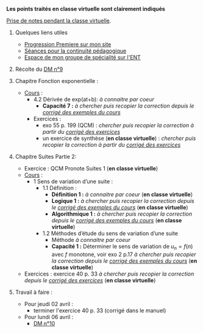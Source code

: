 __Les points traités en classe virtuelle sont clairement indiqués__

[Prise de notes pendant la classe virtuelle](../notes/2020-03-30-Premiere-Note-08-59.pdf).

1. Quelques liens utiles 
   * [Progression Premiere sur mon site](http://www.frederic-junier.org/Premiere2020/Progression/Premiere_2020.html)
   * [Séances pour la continuité pédagogique](https://frederic-junier.github.io/Premiere/)
   * [Espace de mon groupe de spécialité sur l'ENT]()

2. Récolte du [DM n°9](http://www.frederic-junier.org/Premiere2020/Cours/Premiere-DM-exponentielle-Web.pdf)

3. Chapitre Fonction exponentielle :
   * [Cours](https://frederic-junier.org/Premiere2020/Cours/PremiereCoursExponentielle-Prof-2019V1-Web.pdf)  :
     * 4.2 Dérivée de exp(at+b): _à connaitre par coeur_
       * __Capacité 7 :__ _à chercher puis recopier la correction depuis le [corrigé des exemples du cours](../Exponentielle/Cours/Corrige-Cours-Exponentielle-2019.pdf)_
     * Exercices : 
       * exo 55 p. 199 (QCM) :  _chercher puis recopier la correction à partir du [corrigé des exercices](../Exponentielle/Exos/CorrigeExos2019/Corrige-Exos-Barbazo-2019.pdf)_
       * un exercice de synthèse (__en classe virtuelle__) : _chercher puis recopier la correction à partir du [corrigé des exercices](../Exponentielle/Exos/CorrigeExos2019/Corrige-Exos-Barbazo-2019.pdf)_

4. Chapitre Suites Partie 2:
   * Exercice : QCM Pronote Suites 1 (__en classe virtuelle__) 
   * [Cours](https://frederic-junier.org/Premiere2020/Cours/PremiereCoursSuitesPartie2-2019V1-Web.pdf)  :
     * 1 Sens de variation d’une suite :
       * 1.1 Définition :
         * __Définition 1 :__ _à connaitre par coeur_ (__en classe virtuelle__) 
         * __Logique 1  :__ _à chercher puis recopier la correction depuis le [corrigé des exemples du cours](../SuitesPartie2/Cours/Corrige-Cours-SuitesPartie2-2019.pdf)_  (__en classe virtuelle__)
         * __Algorithmique 1  :__ _à chercher puis recopier la correction depuis le [corrigé des exemples du cours](../SuitesPartie2/Cours/Corrige-Cours-SuitesPartie2-2019.pdf)_  (__en classe virtuelle__)
       * 1.2 Méthodes d’étude du sens de variation d’une suite
         * Méthode  _à connaitre par coeur_
         * __Capacité 1 :__  Déterminer le sens de variation de $u_n = f(n)$ avec $f$ monotone, voir exo 2 p.17 _à chercher puis recopier la correction depuis le [corrigé des exemples du cours](../SuitesPartie2/Cours/Corrige-Cours-SuitesPartie2-2019.pdf)_  (__en classe virtuelle__) 
   * Exercices : exercice 40 p. 33 _à chercher puis recopier la correction depuis le [corrigé des exercices](../SuitesPartie2/Exos/Corrige-Exos-SuitesPartie2-2019.pdf)_ (__en classe virtuelle__)
 
5. Travail à faire :
   * Pour jeudi 02 avril :
     * terminer l'exercice 40  p. 33 (corrigé dans le manuel)
   * Pour lundi 06 avril :
     * [DM n°10](https://frederic-junier.org/Premiere2020/Cours/Premiere-DM-exponentielle-suite-Web.pdf)
